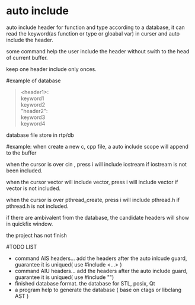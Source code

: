 auto include
===

auto include header for function and type according to a database, it can read the keyword(as function or type or gloabal var)  in curser and auto include the header.

some command help the user include the header without swith to the head of current buffer.

keep one header include only onces.

#example of database
> \<header1\>:      
> keyword1      
> keyword2      
> "header2":        
> keyword3      
> keyword4      

database file store in rtp/db

#example:
when create a new c, cpp file, a auto include scope will append to the buffer

when the cursor is over cin , press <leader>i will include iostream if iostream is not been included.

when the cursor vector will include vector, press <leader>i will include vector if vector is not included.

when the cursor is over pthread\_create, press <leader>i will include pthread.h if pthread.h is not included.

if there are ambivalent from the database, the candidate headers will show in quickfix window.

the project has not finish

#TODO LIST
- command AIS headers... add the headers after the auto inlcude guard, guarantee it is uniqued( use #include <...>  )
- command AIU headers... add the headers after the auto include guard, guarantee it is uniqued( use #include "")
- finished database format.  the database for STL, posix, Qt
- a program help to generate the database ( base on ctags or libclang AST )
